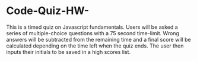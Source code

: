 # Code-Quiz-HW-

This is a timed quiz on Javascript fundamentals. 
Users will be asked a series of multiple-choice questions with a 75 second time-limit. 
Wrong answers will be subtracted from the remaining time and a final score will be calculated depending on the time left when the quiz ends. The user then inputs their initials to be saved in a high scores list.

